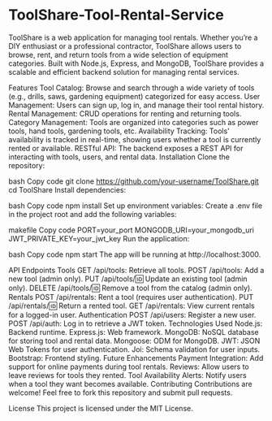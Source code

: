 # ToolShare-Tool-Rental-Service

ToolShare is a web application for managing tool rentals. Whether you’re a DIY enthusiast or a professional contractor, ToolShare allows users to browse, rent, and return tools from a wide selection of equipment categories. Built with Node.js, Express, and MongoDB, ToolShare provides a scalable and efficient backend solution for managing rental services.

Features
Tool Catalog: Browse and search through a wide variety of tools (e.g., drills, saws, gardening equipment) categorized for easy access.
User Management: Users can sign up, log in, and manage their tool rental history.
Rental Management: CRUD operations for renting and returning tools.
Category Management: Tools are organized into categories such as power tools, hand tools, gardening tools, etc.
Availability Tracking: Tools' availability is tracked in real-time, showing users whether a tool is currently rented or available.
RESTful API: The backend exposes a REST API for interacting with tools, users, and rental data.
Installation
Clone the repository:

bash
Copy code
git clone https://github.com/your-username/ToolShare.git
cd ToolShare
Install dependencies:

bash
Copy code
npm install
Set up environment variables: Create a .env file in the project root and add the following variables:

makefile
Copy code
PORT=your_port
MONGODB_URI=your_mongodb_uri
JWT_PRIVATE_KEY=your_jwt_key
Run the application:

bash
Copy code
npm start
The app will be running at http://localhost:3000.

API Endpoints
Tools
GET /api/tools: Retrieve all tools.
POST /api/tools: Add a new tool (admin only).
PUT /api/tools/:id: Update an existing tool (admin only).
DELETE /api/tools/:id: Remove a tool from the catalog (admin only).
Rentals
POST /api/rentals: Rent a tool (requires user authentication).
PUT /api/rentals/:id: Return a rented tool.
GET /api/rentals: View current rentals for a logged-in user.
Authentication
POST /api/users: Register a new user.
POST /api/auth: Log in to retrieve a JWT token.
Technologies Used
Node.js: Backend runtime.
Express.js: Web framework.
MongoDB: NoSQL database for storing tool and rental data.
Mongoose: ODM for MongoDB.
JWT: JSON Web Tokens for user authentication.
Joi: Schema validation for user inputs.
Bootstrap: Frontend styling.
Future Enhancements
Payment Integration: Add support for online payments during tool rentals.
Reviews: Allow users to leave reviews for tools they rented.
Tool Availability Alerts: Notify users when a tool they want becomes available.
Contributing
Contributions are welcome! Feel free to fork this repository and submit pull requests.

License
This project is licensed under the MIT License.
